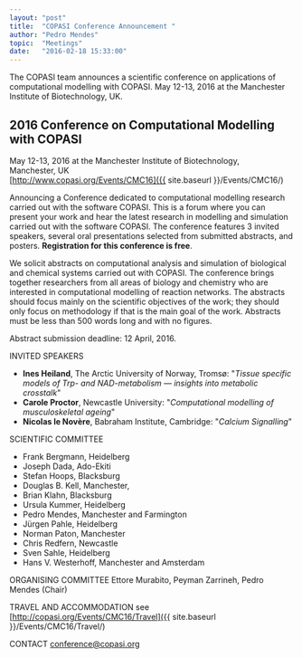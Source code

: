 ```yaml
---
layout: "post"
title:  "COPASI Conference Announcement "
author: "Pedro Mendes"
topic:  "Meetings"
date:   "2016-02-18 15:33:00"
---
```


The COPASI team announces a scientific conference on applications of computational modelling
with COPASI. May 12-13, 2016 at the Manchester Institute of Biotechnology, UK.

## 2016 Conference on Computational Modelling with COPASI

May 12-13, 2016 at the Manchester Institute of Biotechnology, <br/>
Manchester, UK <br/>
[http://www.copasi.org/Events/CMC16]({{ site.baseurl }}/Events/CMC16/)

Announcing a Conference dedicated to computational modelling
research carried out with the software COPASI. This is a forum
where you can present your work and hear the latest research in
modelling and simulation carried out with the software COPASI.
The conference features 3 invited speakers, several oral
presentations selected from submitted abstracts, and posters.
__Registration for this conference is free__.

We solicit abstracts on computational analysis and simulation of
biological and chemical systems carried out with COPASI. The
conference brings together researchers from all areas of biology
and chemistry who are interested in computational modelling of
reaction networks. The abstracts should focus mainly on the
scientific objectives of the work; they should only focus on
methodology if that is the main goal of the work. Abstracts must
be less than 500 words long and with no figures.

Abstract submission deadline: 12 April, 2016.

INVITED SPEAKERS

* __Ines Heiland__, The Arctic University of Norway, Tromsø:  "*Tissue specific models of Trp- and NAD-metabolism — insights into metabolic crosstalk*"
* __Carole Proctor__, Newcastle University: "*Computational modelling of musculoskeletal ageing*"
* __Nicolas le Novère__, Babraham Institute, Cambridge: "*Calcium Signalling*"

SCIENTIFIC COMMITTEE

* Frank Bergmann, Heidelberg
* Joseph Dada, Ado-Ekiti
* Stefan Hoops, Blacksburg
* Douglas B. Kell, Manchester,
* Brian Klahn, Blacksburg
* Ursula Kummer, Heidelberg
* Pedro Mendes, Manchester and Farmington
* Jürgen Pahle, Heidelberg
* Norman Paton, Manchester
* Chris Redfern, Newcastle
* Sven Sahle, Heidelberg
* Hans V. Westerhoff, Manchester and Amsterdam

ORGANISING COMMITTEE
Ettore Murabito, Peyman Zarrineh, Pedro Mendes (Chair)

TRAVEL AND ACCOMMODATION
see [http://copasi.org/Events/CMC16/Travel]({{ site.baseurl }}/Events/CMC16/Travel/)

CONTACT
[conference@copasi.org](mailto:conference@copasi.org)
